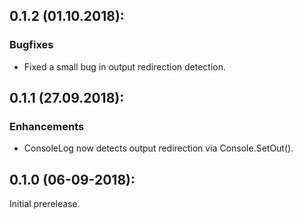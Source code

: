 ## 0.1.2 (01.10.2018):

### Bugfixes

* Fixed a small bug in output redirection detection.


## 0.1.1 (27.09.2018):

### Enhancements

* ConsoleLog now detects output redirection via Console.SetOut().


## 0.1.0 (06-09-2018): 

Initial prerelease.
